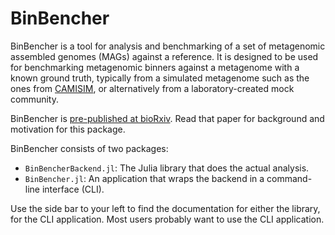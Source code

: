 # BinBencher
BinBencher is a tool for analysis and benchmarking of a set of metagenomic assembled genomes (MAGs) against a reference.
It is designed to be used for benchmarking metagenomic binners against a metagenome with a known ground truth,
typically from a simulated metagenome such as the ones from [CAMISIM](https://github.com/CAMI-challenge/CAMISIM),
or alternatively from a laboratory-created mock community. 

BinBencher is [pre-published at bioRxiv](https://www.biorxiv.org/content/10.1101/2024.05.06.592671v1.full.pdf).
Read that paper for background and motivation for this package.

BinBencher consists of two packages:
* `BinBencherBackend.jl`: The Julia library that does the actual analysis.
* `BinBencher.jl`: An application that wraps the backend in a command-line interface (CLI).

Use the side bar to your left to find the documentation for either the library, for the CLI application. Most users probably want to use the CLI application.
